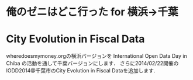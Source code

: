# 俺のゼニはどこ行った for 横浜→千葉
# City Evolution in Fiscal Data

wheredoesmymoney.orgの横浜バージョンを International Open Data Day in Chiba の活動を通して千葉バージョンにします．
さらに2014/02/22開催のIODD2014@千葉市のCity Evolution in Fiscal Dataを追加します.


